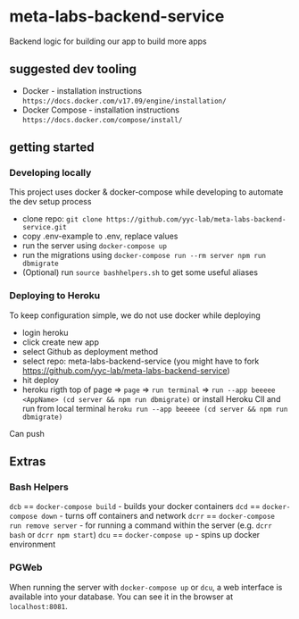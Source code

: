 # meta-labs-backend-service
Backend logic for building our app to build more apps

## suggested dev tooling
- Docker - installation instructions `https://docs.docker.com/v17.09/engine/installation/`
- Docker Compose - installation instructions `https://docs.docker.com/compose/install/`

## getting started
### Developing locally
This project uses docker & docker-compose while developing to automate the dev setup process
- clone repo: `git clone https://github.com/yyc-lab/meta-labs-backend-service.git`
- copy .env-example to .env, replace values
- run the server using `docker-compose up`
- run the migrations using `docker-compose run --rm server npm run dbmigrate`
- (Optional) run `source bashhelpers.sh` to get some useful aliases

### Deploying to Heroku
To keep configuration simple, we do not use docker while deploying
- login heroku
- click create new app
- select Github as deployment method
- select repo: meta-labs-backend-service (you might have to fork https://github.com/yyc-lab/meta-labs-backend-service)
- hit deploy
- heroku rigth top of page => `page` => `run terminal` => `run --app beeeee <AppName> (cd server && npm run dbmigrate)`
  or install Heroku ClI and run from local terminal `heroku run --app beeeee (cd server && npm run dbmigrate)`

Can push

## Extras

### Bash Helpers
`dcb` == `docker-compose build` - builds your docker containers
`dcd` == `docker-compose down` - turns off containers and network
`dcrr` == `docker-compose run remove server` - for running a command within the server (e.g. `dcrr bash` or `dcrr npm start`)
`dcu` == `docker-compose up` - spins up docker environment

### PGWeb

When running the server with `docker-compose up` or `dcu`, a web interface is available into your database.
You can see it in the browser at `localhost:8081`.